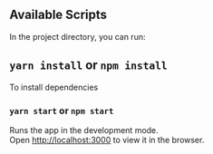 ## Available Scripts

In the project directory, you can run:

## `yarn install` or `npm install`
To install dependencies

### `yarn start` or `npm start`

Runs the app in the development mode.<br>
Open [http://localhost:3000](http://localhost:3000) to view it in the browser.
